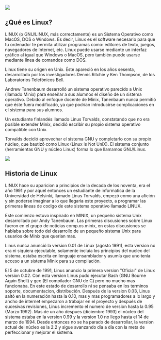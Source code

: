 
![](https://images.cooltext.com/5136275.png)                

## ¿Qué es Linux?

LINUX (o GNU/LINUX, más correctamente) es un Sistema Operativo como MacOS, DOS o Windows. Es decir, Linux es el software necesario para que tu ordenador te permita utilizar programas como: editores de texto, juegos, navegadores de Internet, etc. Linux puede usarse mediante un interfaz gráfico al igual que Windows o MacOS, pero también puede usarse mediante línea de comandos como DOS.

Linux tiene su origen en Unix. Éste apareció en los años sesenta, desarrollado por los investigadores Dennis Ritchie y Ken Thompson, de los Laboratorios Telefónicos Bell.

Andrew Tanenbaum desarrolló un sistema operativo parecido a Unix (llamado Minix) para enseñar a sus alumnos el diseño de un sistema operativo. Debido al enfoque docente de Minix, Tanenbaum nunca permitió que éste fuera modificado, ya que podrían introducirse complicaciones en el sistema para sus alumnos.

Un estudiante finlandés llamado Linus Torvalds, constatando que no era posible extender Minix, decidió escribir su propio sistema operativo compatible con Unix.

Torvalds decidió aprovechar el sistema GNU y completarlo con su propio núcleo, que bautizó como Linux (Linux Is Not UniX). El sistema conjunto (herramientas GNU y núcleo Linux) forma lo que llamamos GNU/Linux.

![](https://upload.wikimedia.org/wikipedia/commons/thumb/c/c9/Gnulinux.svg/354px-Gnulinux.svg.png)

## Historia de Linux

LINUX hace su aparicion a principios de la decada de los noventa, era el año 1991 y por aquel entonces un estudiante de informatica de la Universidad de Helsinki, llamado Linus Torvalds, empezó como una afición y sin poderse imaginar a lo que llegaria este proyecto, a programar las primeras lineas de codigo de este sistema operativo llamado LINUX.

Este comienzo estuvo inspirado en MINIX, un pequeño sistema Unix desarrollado por Andy Tanenbaum. Las primeras discusiones sobre Linux fueron en el grupo de noticias comp.os.minix, en estas discusiones se hablaba sobre todo del desarrollo de un pequeño sistema Unix para usuarios de Minix que querian mas.

Linus nunca anunció la version 0.01 de Linux (agosto 1991), esta version no era ni siquiera ejecutable, solamente incluia los principios del nucleo del sistema, estaba escrita en lenguaje ensamblador y asumía que uno tenía acceso a un sistema Minix para su compilación.

El 5 de octubre de 1991, Linus anuncio la primera version "Oficial" de Linux version 0.02. Con esta version Linus pudo ejecutar Bash (GNU Bourne Again Shell) y gcc (El compilador GNU de C) pero no mucho mas funcionaba. En este estado de desarrollo ni se pensaba en los terminos soporte, documentacion, distribución. Después de la version 0.03, Linus saltó en la numeración hasta la 0.10, mas y mas programadores a lo largo y ancho de internet empezaron a trabajar en el proyecto y después de sucesivas revisiones, Linus incremento el numero de version hasta la 0.95 (Marzo 1992). Mas de un año despues (diciembre 1993) el núcleo del sistema estaba en la version 0.99 y la version 1.0 no llego hasta el 14 de marzo de 1994. Desde entonces no se ha parado de desarrollar, la version actual del núcleo es la 2.2 y sigue avanzando día a día con la meta de perfeccionar y mejorar el sistema.
